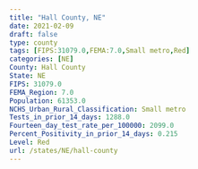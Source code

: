 ```yaml
---
title: "Hall County, NE"
date: 2021-02-09
draft: false
type: county
tags: [FIPS:31079.0,FEMA:7.0,Small metro,Red]
categories: [NE]
County: Hall County
State: NE
FIPS: 31079.0
FEMA_Region: 7.0
Population: 61353.0
NCHS_Urban_Rural_Classification: Small metro
Tests_in_prior_14_days: 1288.0
Fourteen_day_test_rate_per_100000: 2099.0
Percent_Positivity_in_prior_14_days: 0.215
Level: Red
url: /states/NE/hall-county
---
```




